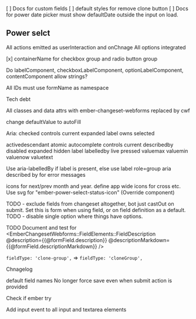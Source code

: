 [ ] Docs for custom fields
[ ] default styles for remove clone button
[ ] Docs for power date picker must show defaultDate outside the input on load.

## Power selct

All actions emitted as userInteraction and onChnage
All options integrated

[x] containerName for checkbox group and radio button group

Do labelComponent, checkboxLabelComponent, optionLabelComponent, contentComponent allow strings?

All IDs must use formName as namespace

Tech debt

All classes and data attrs with ember-changeset-webforms replaced by cwf

change defaultValue to autoFill

Aria:
checked
controls
current
expanded
label
owns
selected

activedescendant
atomic
autocomplete
controls
current
describedby
disabled
expanded
hidden
label
labelledby
live
pressed
valuemax
valuemin
valuenow
valuetext

Use aria-labelledBy if label is present, else use label
role=group
aria described by for error messages

icons for next/prev month and year.
define app wide icons for cross etc.
Use svg for "ember-power-select-status-icon" (Override component)

TODO - exclude fields from changeset altogether, bot just castOut on submit. Set this is form when using field, or on field definition as a default.
TODO - disable single option where things have options.

TODO Document and test for <EmberChangesetWebforms::FieldElements::FieldDescription
@description={{@formField.description}}
@descriptionMarkdown={{@formField.descriptionMarkdown}}
/>

`fieldType: 'clone-group',` => `fieldType: 'cloneGroup',`

Chnagelog

default field names
No longer force save even when submit action is provided

Check if ember try

Add input event to all input and textarea elements
